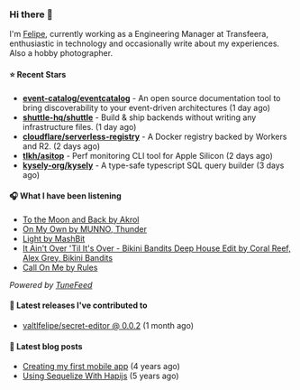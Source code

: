### Hi there 👋

I'm [Felipe](https://felipevm.com), currently working as a Engineering Manager at Transfeera, enthusiastic in technology and occasionally write about my experiences. Also a hobby photographer.

#### ⭐ Recent Stars
- **[event-catalog/eventcatalog](https://github.com/event-catalog/eventcatalog)** - An open source documentation tool to bring discoverability to your event-driven architectures  (1 day ago)
- **[shuttle-hq/shuttle](https://github.com/shuttle-hq/shuttle)** - Build &amp; ship backends without writing any infrastructure files. (1 day ago)
- **[cloudflare/serverless-registry](https://github.com/cloudflare/serverless-registry)** - A Docker registry backed by Workers and R2. (2 days ago)
- **[tlkh/asitop](https://github.com/tlkh/asitop)** - Perf monitoring CLI tool for Apple Silicon (2 days ago)
- **[kysely-org/kysely](https://github.com/kysely-org/kysely)** - A type-safe typescript SQL query builder (3 days ago)

#### 🎧 What I have been listening
- [To the Moon and Back by Akrol](https://open.spotify.com/track/28Hp6RaEp1Zi6vrZH6iyFR)
- [On My Own by MUNNO, Thunder](https://open.spotify.com/track/4v7avbGrHZvJYuxIZYde3i)
- [Light by MashBit](https://open.spotify.com/track/3U88n6ha0Tq3Y5el5vV6is)
- [It Ain&#39;t Over &#39;Til It&#39;s Over - Bikini Bandits Deep House Edit by Coral Reef, Alex Grey, Bikini Bandits](https://open.spotify.com/track/0z649qwDFlNUpzjYwz7gtW)
- [Call On Me by Rules](https://open.spotify.com/track/7wg7R64Y62OZgGtibeZ16l)

_Powered by [TuneFeed](https://tunefeed.app?ref=valtlfelipe-gh-profile)_ 

#### 🚀 Latest releases I've contributed to


- [valtlfelipe/secret-editor @ 0.0.2](https://github.com/valtlfelipe/secret-editor/releases/tag/0.0.2) (1 month ago)

#### 📄 Latest blog posts
- [Creating my first mobile app](https://felipevm.com/posts/creating-my-first-mobile-app/) (4 years ago)
- [Using Sequelize With Hapijs](https://felipevm.com/posts/using-sequelize-with-hapijs/) (5 years ago)
